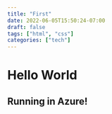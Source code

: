 ```yaml
---
title: "First"
date: 2022-06-05T15:50:24-07:00
draft: false
tags: ["html", "css"]
categories: ["tech"]
---
```

# Hello World

## Running in Azure!